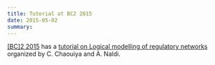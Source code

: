 ```yaml
---
title: Tutorial at BC2 2015
date: 2015-05-02
summary: 
---
```


[[BC]2 2015](http://www.bc2.ch/2015) has a 
[tutorial on Logical modelling of regulatory networks](http://www.bc2.ch/2015/program/tutorials/t4) organized by C. Chaouiya and A. Naldi.



